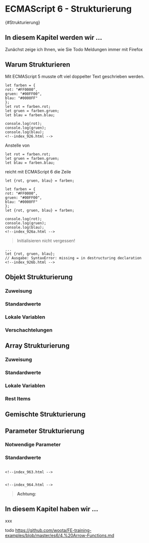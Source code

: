 # ECMAScript 6 - Strukturierung
[](#){#Strukturierung}


## In diesem Kapitel werden wir …
Zunächst zeige ich Ihnen, wie Sie 
Todo Meldungen immer mit Firefox

## Warum Strukturieren

Mit ECMAScript 5 musste oft viel doppelter Text geschrieben werden.

```
let farben = { 
rot: "#FF0000",
gruen: "#00FF00",
blau: "#0000FF"
};
let rot = farben.rot;
let gruen = farben.gruen;
let blau = farben.blau;

console.log(rot);
console.log(gruen);
console.log(blau);
<!--index_926.html -->
```

Anstelle von 

```
let rot = farben.rot;
let gruen = farben.gruen;
let blau = farben.blau;
```

reicht mit ECMAScript 6 die Zeile

```
let {rot, gruen, blau} = farben;
```

```
let farben = { 
rot: "#FF0000",
gruen: "#00FF00",
blau: "#0000FF"
};
let {rot, gruen, blau} = farben;

console.log(rot);
console.log(gruen);
console.log(blau);
<!--index_926a.html -->
```


> Initialisieren nicht vergessen!
```
...
let {rot, gruen, blau}; 
// Ausgabe: SyntaxError: missing = in destructuring declaration
<!--index_926b.html -->
```


## Objekt Strukturierung
### Zuweisung
### Standardwerte
### Lokale Variablen
### Verschachtelungen
## Array Strukturierung
### Zuweisung
### Standardwerte
### Lokale Variablen
### Rest Items
## Gemischte Strukturierung
## Parameter Strukturierung
### Notwendige Parameter
### Standardwerte



```

<!--index_963.html -->
```



```

<!--index_964.html -->
```




> **Achtung:**


## In diesem Kapitel haben wir ...

xxx

[^1]: https://de.wikipedia.org/w/index.php?title=Interpreter&oldid=182588640 (https://bit.ly/2GT9nQS)

todo https://github.com/woota/FE-training-examples/blob/master/es6/4.%20Arrow-Functions.md